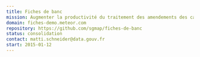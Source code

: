 ```yaml
---
title: Fiches de banc
mission: Augmenter la productivité du traitement des amendements des cabinets ministériels.
domain: fiches-demo.meteor.com
repository: https://github.com/sgmap/fiches-de-banc
status: consolidation
contact: matti.schneider@data.gouv.fr
start: 2015-01-12
---
```

